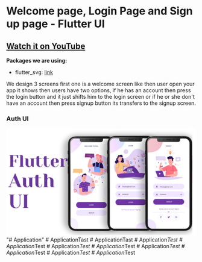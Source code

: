 # Welcome page, Login Page and Sign up page - Flutter UI

## [Watch it on YouTube](https://youtu.be/ExKYjqgswJg)

**Packages we are using:**

- flutter_svg: [link](https://pub.dev/packages/flutter_svg)

We design 3 screens first one is a welcome screen like then user open your app it shows then users have two options, if he has an account then press the login button and it just shifts him to the login screen or if he or she don't have an account then press signup button its transfers to the signup screen.

### Auth UI

![App UI](/UI.png)
"# Application" 
#   A p p l i c a t i o n T a s t 
 
 #   A p p l i c a t i o n T a s t 
 
 #   A p p l i c a t i o n _ T e s t 
 
 #   A p p l i c a t i o n _ T e s t 
 
 #   A p p l i c a t i o n _ T e s t 
 
 #   A p p l i c a t i o n _ T e s t 
 
 #   A p p l i c a t i o n _ T e s t 
 
 #   A p p l i c a t i o n _ T e s t 
 
 #   A p p l i c a t i o n _ T e s t 
 
 #   A p p l i c a t i o n _ T e s t 
 
 